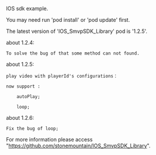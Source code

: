 IOS sdk example.

You may need run 'pod install' or 'pod update' first.

The latest version of 'IOS_SmvpSDK_Library' pod is '1.2.5'.

about 1.2.4:
 
	To solve the bug of that some method can not found.

about 1.2.5:
 
	play video with playerId's configurations：
	
	now support :
	
		autoPlay;
	
		loop;

about 1.2.6:
 
	Fix the bug of loop;	

For more information please access "https://github.com/stonemountain/IOS_SmvpSDK_Library".
